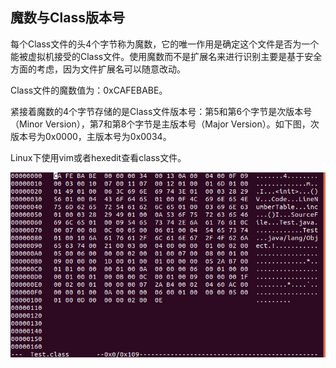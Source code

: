 ## 魔数与Class版本号

每个Class文件的头4个字节称为魔数，它的唯一作用是确定这个文件是否为一个能被虚拟机接受的Class文件。使用魔数而不是扩展名来进行识别主要是基于安全方面的考虑，因为文件扩展名可以随意改动。

Class文件的魔数值为：0xCAFEBABE。

紧接着魔数的4个字节存储的是Class文件版本号：第5和第6个字节是次版本号（Minor Version），第7和第8个字节是主版本号（Major Version）。如下图，次版本号为0x0000，主版本号为0x0034。

Linux下使用vim或者hexedit查看class文件。

<img src="assets/images/26.png" />